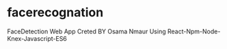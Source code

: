 # facerecognation
FaceDetection Web App Creted BY Osama Nmaur
Using React-Npm-Node-Knex-Javascript-ES6
